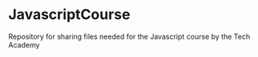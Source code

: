 # JavascriptCourse
Repository for sharing files needed for the Javascript course by the Tech Academy
